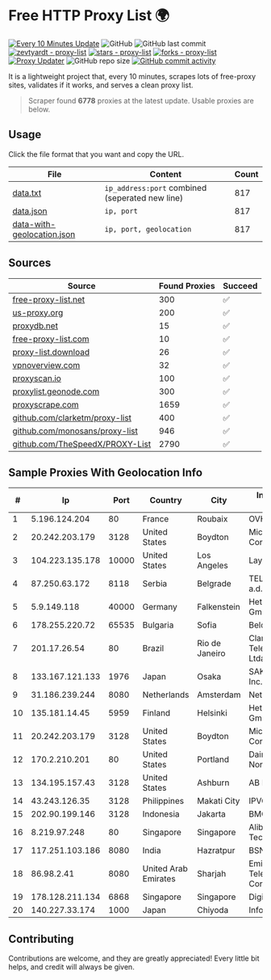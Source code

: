 
# Free HTTP Proxy List 🌍

[![Every 10 Minutes Update](https://github.com/mertguvencli/http-proxy-list/actions/workflows/main.yml/badge.svg?branch=main)](https://github.com/mertguvencli/http-proxy-list/actions/workflows/main.yml)
![GitHub](https://img.shields.io/github/license/mertguvencli/http-proxy-list)
![GitHub last commit](https://img.shields.io/github/last-commit/mertguvencli/http-proxy-list)
[![zevtyardt - proxy-list](https://img.shields.io/static/v1?label=zevtyardt&message=proxy-list&color=blue&logo=github)](https://github.com/zevtyardt/proxy-list "Go to GitHub repo")
[![stars - proxy-list](https://img.shields.io/github/stars/zevtyardt/proxy-list?style=social)](https://github.com/zevtyardt/proxy-list)
[![forks - proxy-list](https://img.shields.io/github/forks/zevtyardt/proxy-list?style=social)](https://github.com/zevtyardt/proxy-list)
[![Proxy Updater](https://github.com/zevtyardt/proxy-list/workflows/Proxy%20Updater/badge.svg)](https://github.com/zevtyardt/proxy-list/actions?query=workflow:"Proxy+Updater")
![GitHub repo size](https://img.shields.io/github/repo-size/zevtyardt/proxy-list)
[![GitHub commit activity](https://img.shields.io/github/commit-activity/m/zevtyardt/proxy-list?logo=commits)](https://github.com/zevtyardt/proxy-list/commits/main)

It is a lightweight project that, every 10 minutes, scrapes lots of free-proxy sites, validates if it works, and serves a clean proxy list.

> Scraper found **6778** proxies at the latest update. Usable proxies are below.

## Usage

Click the file format that you want and copy the URL.

|File|Content|Count|
|----|-------|-----|
|[data.txt](https://raw.githubusercontent.com/mertguvencli/http-proxy-list/main/proxy-list/data.txt)|`ip_address:port` combined (seperated new line)|817|
|[data.json](https://raw.githubusercontent.com/mertguvencli/http-proxy-list/main/proxy-list/data.json)|`ip, port`|817|
|[data-with-geolocation.json](https://raw.githubusercontent.com/mertguvencli/http-proxy-list/main/proxy-list/data-with-geolocation.json)|`ip, port, geolocation`|817|

## Sources

|Source|Found Proxies|Succeed|
|------|-------------|-------|
|[free-proxy-list.net](https://free-proxy-list.net)|300|✅|
|[us-proxy.org](https://www.us-proxy.org)|200|✅|
|[proxydb.net](http://proxydb.net)|15|✅|
|[free-proxy-list.com](https://free-proxy-list.com/?page=&port=&type%5B%5D=http&type%5B%5D=https&up_time=0&search=Search)|10|✅|
|[proxy-list.download](https://www.proxy-list.download/HTTP)|26|✅|
|[vpnoverview.com](https://vpnoverview.com/privacy/anonymous-browsing/free-proxy-servers)|32|✅|
|[proxyscan.io](https://www.proxyscan.io)|100|✅|
|[proxylist.geonode.com](https://proxylist.geonode.com/api/proxy-list?limit=300&page=1&sort_by=lastChecked&sort_type=desc&protocols=http,https)|300|✅|
|[proxyscrape.com](https://api.proxyscrape.com/v2/?request=displayproxies&protocol=http&timeout=10000&country=all&ssl=all&anonymity=all)|1659|✅|
|[github.com/clarketm/proxy-list](https://raw.githubusercontent.com/clarketm/proxy-list/master/proxy-list-raw.txt)|400|✅|
|[github.com/monosans/proxy-list](https://raw.githubusercontent.com/monosans/proxy-list/main/proxies/http.txt)|946|✅|
|[github.com/TheSpeedX/PROXY-List](https://raw.githubusercontent.com/TheSpeedX/PROXY-List/master/http.txt)|2790|✅|


## Sample Proxies With Geolocation Info

|#|Ip|Port|Country|City|Internet Service Provider|
|-|--|----|-------|----|-------------------------|
|1|5.196.124.204|80|France|Roubaix|OVH SAS|
|2|20.242.203.179|3128|United States|Boydton|Microsoft Corporation|
|3|104.223.135.178|10000|United States|Los Angeles|LayerHost|
|4|87.250.63.172|8118|Serbia|Belgrade|TELEKOM SRBIJA a.d.|
|5|5.9.149.118|40000|Germany|Falkenstein|Hetzner Online GmbH|
|6|178.255.220.72|65535|Bulgaria|Sofia|Belcloud LTD|
|7|201.17.26.54|80|Brazil|Rio de Janeiro|Claro NXT Telecomunicacoes Ltda|
|8|133.167.121.133|1976|Japan|Osaka|SAKURA Internet Inc.|
|9|31.186.239.244|8080|Netherlands|Amsterdam|NetSkope Inc|
|10|135.181.14.45|5959|Finland|Helsinki|Hetzner Online GmbH|
|11|20.242.203.179|3128|United States|Boydton|Microsoft Corporation|
|12|170.2.210.201|80|United States|Portland|Daimler Trucks of North America LLC|
|13|134.195.157.43|3128|United States|Ashburn|AB E-Commerce|
|14|43.243.126.35|3128|Philippines|Makati City|IPVG|
|15|202.90.199.146|3128|Indonesia|Jakarta|BMG|
|16|8.219.97.248|80|Singapore|Singapore|Alibaba (US) Technology Co., Ltd.|
|17|117.251.103.186|8080|India|Hazratpur|BSNL Internet|
|18|86.98.2.41|8080|United Arab Emirates|Sharjah|Emirates Telecommunications Corporation|
|19|178.128.211.134|6868|Singapore|Singapore|DigitalOcean, LLC|
|20|140.227.33.174|1000|Japan|Chiyoda|InfoSphere|



## Contributing

Contributions are welcome, and they are greatly appreciated! Every
little bit helps, and credit will always be given.

